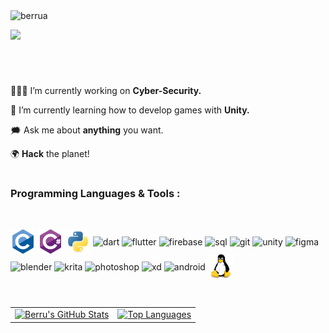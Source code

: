<p><img align="center" src="https://readme-typing-svg.herokuapp.com?font=Fira+Code&size=30&duration=3500&pause=500&color=21F746&vCenter=true&width=600&height=60&lines=Hi+visitor%2C+I'm+Berru.;Welcome+to+my+GitHub+profile!" alt="berrua" /></p>

![](https://komarev.com/ghpvc/?username=berrua&style=flat&color=21F746&label=Visitors)

#

<br>

👩🏻‍💻 I’m currently working on **Cyber-Security.**

🌱 I’m currently learning how to develop games with **Unity.**

🗯️ Ask me about **anything** you want.

🌍 **Hack** the planet!
<br>

#

<h3 align="left">Programming Languages & Tools :</h3>

<br> 

<img align="center" img src="https://raw.githubusercontent.com/devicons/devicon/master/icons/c/c-original.svg" alt="c" width="40" height="40"/> <img align="center" img src="https://raw.githubusercontent.com/devicons/devicon/master/icons/csharp/csharp-original.svg" alt="c#" width="40" height="40"/> <img align="center" img src="https://raw.githubusercontent.com/devicons/devicon/master/icons/python/python-original.svg" alt="python" width="40" height="40"/> <img align="center" img src="https://www.vectorlogo.zone/logos/dartlang/dartlang-icon.svg" alt="dart" width="40" height="40"/> <img align="center" img src="https://www.vectorlogo.zone/logos/flutterio/flutterio-icon.svg" alt="flutter" width="40" height="40"/> <img align="center" img src="https://www.vectorlogo.zone/logos/firebase/firebase-icon.svg" alt="firebase" width="40" height="40"/> <img align="center" img src="https://www.svgrepo.com/show/303229/microsoft-sql-server-logo.svg" alt="sql" width="40" height="40"/> <img align="center" img src="https://www.vectorlogo.zone/logos/git-scm/git-scm-icon.svg" alt="git" width="40" height="40"/> <img align="center" src="https://www.vectorlogo.zone/logos/unity3d/unity3d-icon.svg" alt="unity" width="40" height="40"/> <img align="center" img src="https://www.vectorlogo.zone/logos/figma/figma-icon.svg" alt="figma" width="40" height="40"/> <img align="center" img src="https://javiscomputers.com/wp-content/uploads/2019/04/Blender_logo_no_text.svg_.png" alt="blender" width="40" height="40"/> <img align="center" img src="https://upload.wikimedia.org/wikipedia/commons/thumb/7/73/Calligrakrita-base.svg/1280px-Calligrakrita-base.svg.png" alt="krita" width="40" height="40"/> <img align="center" img src="https://mennessonphoto.fr/wp-content/uploads/2020/03/2000px-Adobe_Photoshop_CC_icon.svg_.png" alt="photoshop" width="40" height="40"/> <img align="center" img src="https://cdn.iconscout.com/icon/free/png-512/adobe-xd-1607248-1361791.png" alt="xd" width="40" height="40"/> <img align="center" src="https://developer.android.com/images/logos/android.svg" alt="android" width="40" height="40"/> <img align="center" src="https://raw.githubusercontent.com/devicons/devicon/master/icons/linux/linux-original.svg" alt="linux" width="40" height="40"/>

<br>

<table>
  <tr>
    <td>
      <a href="https://github.com/berrua/github-readme-stats"> <img src="https://github-readme-stats-arasgungore.vercel.app/api?username=berrua&hide_border=true&show_icons=true&count_private=true" alt="Berru's GitHub Stats" /> </a>
    </td>
    <td>
      <a href="https://github.com/berrua/github-readme-stats"> <img src="https://github-readme-stats-arasgungore.vercel.app/api/top-langs/?username=berrua&hide_border=true&langs_count=8&layout=compact&count_private=true" alt="Top Languages" /> </a>
    </td>
  </tr>
</table>
